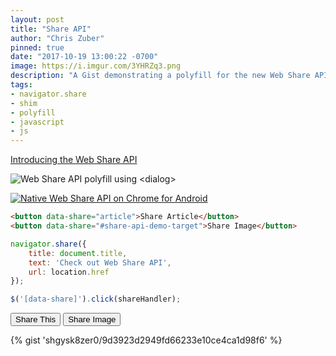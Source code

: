 ```yaml
---
layout: post
title: "Share API"
author: "Chris Zuber"
pinned: true
date: "2017-10-19 13:00:22 -0700"
image: https://i.imgur.com/3YHRZq3.png
description: "A Gist demonstrating a polyfill for the new Web Share API"
tags:
- navigator.share
- shim
- polyfill
- javascript
- js
---
```


[Introducing the Web Share API](https://developers.google.com/web/updates/2016/09/navigator-share)

<img src="https://i.imgur.com/3YHRZq3.png" alt="Web Share API polyfill using &lt;dialog&gt;" id="share-api-demo-target" />

[![Native Web Share API on Chrome for Android](https://i.imgur.com/9AZcG7R.png)](https://i.imgur.com/9AZcG7R.png)

```html
<button data-share="article">Share Article</button>
<button data-share="#share-api-demo-target">Share Image</button>
```

```javascript
navigator.share({
	title: document.title,
	text: 'Check out Web Share API',
	url: location.href
});
```

```javascript
$('[data-share]').click(shareHandler);
```

<button data-share="article">Share This</button>
<button data-share="#share-api-demo-target">Share Image</button>

{% gist 'shgysk8zer0/9d3923d2949fd66233e10ce4ca1d98f6' %}
